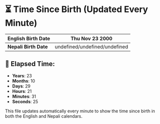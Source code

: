 # ⏳ Time Since Birth (Updated Every Minute)

| **English Birth Date** | Thu Nov 23 2000 |
|------------------------|-------------------------------------|
| **Nepali Birth Date**  | undefined/undefined/undefined                  |

## 📅 Elapsed Time:

- **Years**: 23
- **Months**: 10
- **Days**: 29
- **Hours**: 21
- **Minutes**: 31
- **Seconds**: 25

This file updates automatically every minute to show the time since birth in both the English and Nepali calendars.